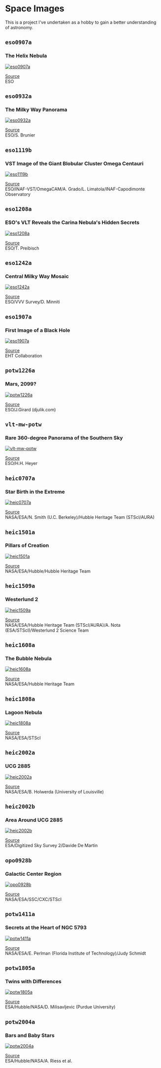 # Space Images

This is a project I've undertaken as a hobby to gain a better understanding of astronomy.

## `eso0907a`

### The Helix Nebula

[![eso0907a](./eso-eso0907a/thumb.png)](./eso-eso0907a)  

[Source](https://www.eso.org/public/images/eso0907a/)  
ESO  

## `eso0932a`

### The Milky Way Panorama

[![eso0932a](./eso-eso0932a/thumb.png)](./eso-eso0932a)  

[Source](https://www.eso.org/public/images/eso0932a/)  
ESO/S. Brunier  

## `eso1119b`

### VST Image of the Giant Blobular Cluster Omega Centauri

[![eso1119b](./eso-eso1119b/thumb.png)](./eso-eso1119b)  

[Source](https://www.eso.org/public/images/eso1119b/)  
ESO/INAF-VST/OmegaCAM/A. Grado/L. Limatola/INAF-Capodimonte Observatory  

## `eso1208a`

### ESO's VLT Reveals the Carina Nebula's Hidden Secrets

[![eso1208a](./eso-eso1208a/thumb.png)](./eso-eso1208a)  

[Source](https://www.eso.org/public/images/eso1208a/)  
ESO/T. Preibisch  

## `eso1242a`

### Central Milky Way Mosaic

[![eso1242a](./eso-eso1242a/thumb.png)](./eso-eso1242a)

[Source](https://www.eso.org/public/images/eso1242a/)  
ESO/VVV Survey/D. Minniti  

## `eso1907a`

### First Image of a Black Hole

[![eso1907a](./eso-eso1907a/thumb.png)](./eso-eso1907a)  

[Source](https://www.eso.org/public/images/eso1907a/)  
EHT Collaboration  

## `potw1226a`

### Mars, 2099?

[![potw1226a](./eso-potw1226a/thumb.png)](./eso-potw1226a)  

[Source](https://www.eso.org/public/images/potw1226a/)  
ESO/J.Girard (djulik.com)    

## `vlt-mw-potw`

### Rare 360-degree Panorama of the Southern Sky

[![vlt-mw-potw](./eso-vlt-mw-potw/thumb.png)](./eso-vlt-mw-potw)  

[Source](https://www.eso.org/public/images/vlt-mw-potw/)  
ESO/H.H. Heyer  

## `heic0707a`

### Star Birth in the Extreme

[![heic0707a](./hst-heic0707a/thumb.png)](./hst-heic0707a)

[Source](https://www.spacetelescope.org/images/heic0707a/)  
NASA/ESA/N. Smith (U.C. Berkeley)/Hubble Heritage Team (STScI/AURA)

## `heic1501a`

### Pillars of Creation

[![heic1501a](./hst-heic1501a/thumb.png)](./hst-heic1501a)

[Source](https://www.spacetelescope.org/images/heic1501a/)  
NASA/ESA/Hubble/Hubble Heritage Team

## `heic1509a`

### Westerlund 2

[![heic1509a](./hst-heic1509a/thumb.png)](./hst-heic1509a)

[Source](https://www.spacetelescope.org/images/heic1509a/)  
NASA/ESA/Hubble Heritage Team (STScI/AURA)/A. Nota (ESA/STScI)/Westerlund 2 Science Team

## `heic1608a`

### The Bubble Nebula

[![heic1608a](./hst-heic1608a/thumb.png)](./hst-heic1608a)

[Source](https://www.spacetelescope.org/images/heic1608a/)  
NASA/ESA/Hubble Heritage Team

## `heic1808a`

### Lagoon Nebula

[![heic1808a](./hst-heic1808a/thumb.png)](./hst-heic1808a)

[Source](https://www.spacetelescope.org/images/heic1808a/)  
NASA/ESA/STScI

## `heic2002a`

### UCG 2885

[![heic2002a](./hst-heic2002a/thumb.png)](./hst-heic2002a)

[Source](https://www.spacetelescope.org/images/heic2002a/)  
NASA/ESA/B. Holwerda (University of Louisville)

## `heic2002b`

### Area Around UCG 2885

[![heic2002b](./hst-heic2002b/thumb.png)](./hst-heic2002b)

[Source](https://www.spacetelescope.org/images/heic2002b/)  
ESA/Digitized Sky Survey 2/Davide De Martin

## `opo0928b`

### Galactic Center Region

[![opo0928b](./hst-opo0928b/thumb.png)](./hst-opo0928b)

[Source](https://www.spacetelescope.org/images/opo0928b/)  
NASA/ESA/SSC/CXC/STScI

## `potw1411a`

### Secrets at the Heart of NGC 5793

[![potw1411a](./hst-potw1411a/thumb.png)](./hst-potw1411a)

[Source](https://www.spacetelescope.org/images/potw1411a/)  
NASA/ESA/E. Perlman (Florida Institute of Technology)/Judy Schmidt

## `potw1805a`

### Twins with Differences

[![potw1805a](./hst-potw1805a/thumb.png)](./hst-potw1805a)

[Source](https://www.spacetelescope.org/images/potw1805a/)  
ESA/Hubble/NASA/D. Milisavljevic (Purdue University)

## `potw2004a`

### Bars and Baby Stars

[![potw2004a](./hst-potw2004a/thumb.png)](./hst-potw2004a)

[Source](https://www.spacetelescope.org/images/potw2004a/)  
ESA/Hubble/NASA/A. Riess et al.